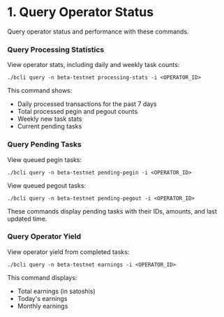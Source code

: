 # 1. Query Operator Status

Query operator status and performance with these commands.

### Query Processing Statistics

View operator stats, including daily and weekly task counts:

```
./bcli query -n beta-testnet processing-stats -i <OPERATOR_ID>
```

This command shows:

* Daily processed transactions for the past 7 days
* Total processed pegin and pegout counts
* Weekly new task stats
* Current pending tasks

### Query Pending Tasks

View queued pegin tasks:

```
./bcli query -n beta-testnet pending-pegin -i <OPERATOR_ID>
```

View queued pegout tasks:

```
./bcli query -n beta-testnet pending-pegout -i <OPERATOR_ID>
```

These commands display pending tasks with their IDs, amounts, and last updated time.

### Query Operator Yield

View operator yield from completed tasks:

```
./bcli query -n beta-testnet earnings -i <OPERATOR_ID>
```

This command displays:

* Total earnings (in satoshis)
* Today's earnings
* Monthly earnings

